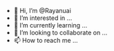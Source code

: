 - 👋 Hi, I’m @Rayanuai
- 👀 I’m interested in ...
- 🌱 I’m currently learning ...
- 💞️ I’m looking to collaborate on ...
- 📫 How to reach me ...

<!---
Rayanuai/Rayanuai is a ✨ special ✨ repository because its `README.md` (this file) appears on your GitHub profile.
You can click the Preview link to take a look at your changes.
--->
